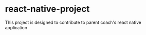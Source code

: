 # react-native-project
This project is designed to contribute to parent coach's react native application

